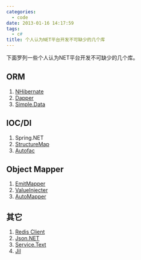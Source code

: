 ```yaml
---
categories:
  - code
date: 2013-01-16 14:17:59
tags:
  - c#
title: 个人认为NET平台开发不可缺少的几个库
---
```


下面罗列一些个人认为NET平台开发不可缺少的几个库。

## ORM
1. [NHibernate](http://nhforge.org/ "nhforge org")
2. [Dapper](https://github.com/StackExchange/dapper-dot-net "dapper")
3. [Simple.Data](https://github.com/markrendle/Simple.Data "simple.data")

## IOC/DI
1. Spring.NET
2. [StructureMap](https://github.com/structuremap/structuremap "structuremap")
3. [Autofac](http://autofac.org/ "autofac") 

## Object Mapper
1. [EmitMapper](https://emitmapper.codeplex.com/ "emit")
2. [ValueInjecter](https://valueinjecter.codeplex.com/ "valueinjecter")
3. [AutoMapper](https://github.com/AutoMapper/AutoMapper "automapper")

## 其它
1. [Redis Client](https://github.com/StackExchange/StackExchange.Redis 'StackExchange.Redis')
2. [Json.NET](http://james.newtonking.com/ "Json.Net")
3. [Service.Text](https://github.com/ServiceStack "Service.Text")
4. [Jil](https://github.com/kevin-montrose/Jil "Jil")
